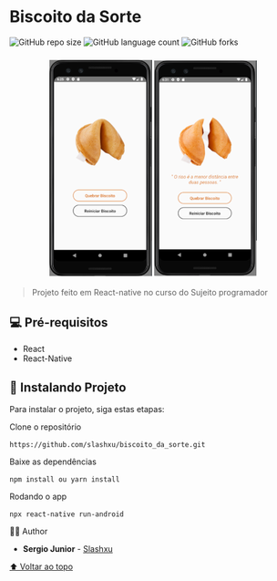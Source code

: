 # Biscoito da Sorte

<!---Esses são exemplos. Veja https://shields.io para outras pessoas ou para personalizar este conjunto de escudos. Você pode querer incluir dependências, status do projeto e informações de licença aqui--->

![GitHub repo size](https://img.shields.io/github/repo-size/slashxu/README-template?style=for-the-badge)
![GitHub language count](https://img.shields.io/github/languages/count/slashxu/README-template?style=for-the-badge)
![GitHub forks](https://img.shields.io/github/forks/slashxu/README-template?style=for-the-badge)

<h3 align="center">
<img src="./screenshots/01.PNG?raw=true" alt="img01" width="180px"/>
<img src="./screenshots/02.PNG?raw=true" alt="img02" width="180px"/>
</h3>

> Projeto feito em React-native no curso do Sujeito programador

## 💻 Pré-requisitos

- React
- React-Native

## 🚀 Instalando Projeto

Para instalar o projeto, siga estas etapas:

Clone o repositório

```
https://github.com/slashxu/biscoito_da_sorte.git
```

Baixe as dependências

```
npm install ou yarn install
```

Rodando o app

```
npx react-native run-android
```

🙋‍♂️ Author

- **Sergio Junior** - [Slashxu](https://github.com/slashxu)

[⬆ Voltar ao topo](#biscoito-da-sorte)<br>
